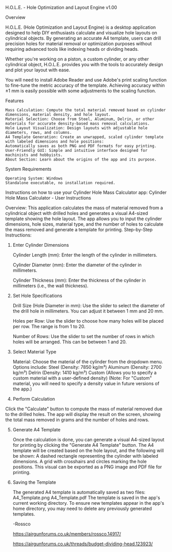 H.O.L.E. - Hole Optimization and Layout Engine v1.00

Overview

H.O.L.E. (Hole Optimization and Layout Engine) is a desktop application designed to help DIY enthusiasts calculate and visualize hole layouts on cylindrical objects. By generating an accurate A4 template, users can drill precision holes for material removal or optimization purposes without requiring advanced tools like indexing heads or dividing heads.

Whether you're working on a piston, a custom cylinder, or any other cylindrical object, H.O.L.E. provides you with the tools to accurately design and plot your layout with ease.

You will need to install Adobe Reader and use Adobe's print scaling function to fine-tune the metric accuracy of the template. Achieving accuracy within ±1 mm is easily possible with some adjustments to the scaling function.

Features

    Mass Calculation: Compute the total material removed based on cylinder dimensions, material density, and hole layout.
    Material Selection: Choose from Steel, Aluminum, Delrin, or other materials for accurate density-based mass removal calculations.
    Hole Layout Visualization: Design layouts with adjustable hole diameters, rows, and columns.
    A4 Template Generation: Create an unwrapped, scaled cylinder template with labeled dimensions and hole positions:
    Automatically saves as both PNG and PDF formats for easy printing.
    User-Friendly GUI: Simple and intuitive interface designed for machinists and hobbyists.
    About Section: Learn about the origins of the app and its purpose.

System Requirements

    Operating System: Windows
    Standalone executable, no installation required.

    
Instructions on how to use your Cylinder Hole Mass Calculator app:
Cylinder Hole Mass Calculator - User Instructions

Overview:
This application calculates the mass of material removed from a cylindrical object with drilled holes and generates a visual A4-sized template showing the hole layout. The app allows you to input the cylinder dimensions, hole sizes, material type, and the number of holes to calculate the mass removed and generate a template for printing.
Step-by-Step Instructions:

1. Enter Cylinder Dimensions

    Cylinder Length (mm):
    Enter the length of the cylinder in millimeters.

    Cylinder Diameter (mm):
    Enter the diameter of the cylinder in millimeters.

    Cylinder Thickness (mm):
    Enter the thickness of the cylinder in millimeters (i.e., the wall thickness).

2. Set Hole Specifications

    Drill Size (Hole Diameter in mm):
    Use the slider to select the diameter of the drill hole in millimeters. You can adjust it between 1 mm and 20 mm.

    Holes per Row:
    Use the slider to choose how many holes will be placed per row. The range is from 1 to 20.

    Number of Rows:
    Use the slider to set the number of rows in which holes will be arranged. This can be between 1 and 20.

3. Select Material Type

    Material: Choose the material of the cylinder from the dropdown menu. Options include:
        Steel (Density: 7850 kg/m³)
        Aluminum (Density: 2700 kg/m³)
        Delrin (Density: 1410 kg/m³)
        Custom (Allows you to specify a custom material with a user-defined density)
        (Note: For "Custom" material, you will need to specify a density value in future versions of the app.)

4. Perform Calculation

Click the "Calculate" button to compute the mass of material removed due to the drilled holes. The app will display the result on the screen, showing the total mass removed in grams and the number of holes and rows.

5. Generate A4 Template

    Once the calculation is done, you can generate a visual A4-sized layout for printing by clicking the "Generate A4 Template" button.
        The A4 template will be created based on the hole layout, and the following will be shown:
        A dashed rectangle representing the cylinder with labeled dimensions.
        A grid with crosshairs and circles marking the hole positions.
        This visual can be exported as a PNG image and PDF file for printing.

6. Saving the Template

    The generated A4 template is automatically saved as two files:
        A4_Template.png
        A4_Template.pdf
        The template is saved in the app's current working directory. To ensure new templates appear in the app's home directory, you may need to delete any previously generated templates.

   -Rossco

   https://airgunforums.co.uk/members/rossco.14917/

   https://airgunforums.co.uk/threads/budget-dividing-head.123923/
